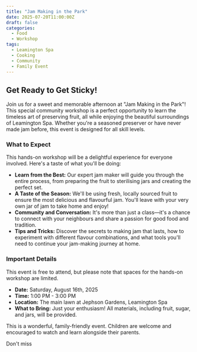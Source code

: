 ```yaml
---
title: "Jam Making in the Park"
date: 2025-07-20T11:00:00Z
draft: false
categories:
  - Food
  - Workshop
tags:
  - Leamington Spa
  - Cooking
  - Community
  - Family Event
---
```


## Get Ready to Get Sticky!

Join us for a sweet and memorable afternoon at "Jam Making in the Park"! This special community workshop is a perfect opportunity to learn the timeless art of preserving fruit, all while enjoying the beautiful surroundings of Leamington Spa. Whether you're a seasoned preserver or have never made jam before, this event is designed for all skill levels.

### What to Expect

This hands-on workshop will be a delightful experience for everyone involved. Here's a taste of what you'll be doing:

* **Learn from the Best:** Our expert jam maker will guide you through the entire process, from preparing the fruit to sterilising jars and creating the perfect set.
* **A Taste of the Season:** We'll be using fresh, locally sourced fruit to ensure the most delicious and flavourful jam. You'll leave with your very own jar of jam to take home and enjoy!
* **Community and Conversation:** It's more than just a class—it's a chance to connect with your neighbours and share a passion for good food and tradition.
* **Tips and Tricks:** Discover the secrets to making jam that lasts, how to experiment with different flavour combinations, and what tools you'll need to continue your jam-making journey at home.

### Important Details

This event is free to attend, but please note that spaces for the hands-on workshop are limited.

* **Date:** Saturday, August 16th, 2025
* **Time:** 1:00 PM - 3:00 PM
* **Location:** The main lawn at Jephson Gardens, Leamington Spa
* **What to Bring:** Just your enthusiasm! All materials, including fruit, sugar, and jars, will be provided.

This is a wonderful, family-friendly event. Children are welcome and encouraged to watch and learn alongside their parents.

Don't miss